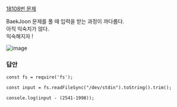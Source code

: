 [18108번 문제](https://www.acmicpc.net/problem/18108)

BaekJoon 문제를 풀 때 입력을 받는 과정이 까다롭다.  
아직 익숙치가 않다.  
익숙해지자 !  

![image](https://user-images.githubusercontent.com/49461207/177486440-7e84dc1f-76cb-41bd-a48a-9078e4719be1.png)  


### 답안
```
const fs = require('fs');

const input = fs.readFileSync("/dev/stdin").toString().trim();

console.log(input - (2541-1998));
```
